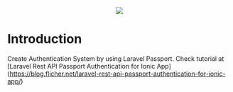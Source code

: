 <p align="center"><img src="https://blog.flicher.net/wp-content/uploads/2019/02/laravel-ionic-auth.png"></p>

# Introduction

Create Authentication System by using Laravel Passport. Check tutorial at [Laravel Rest API Passport Authentication for Ionic App] (https://blog.flicher.net/laravel-rest-api-passport-authentication-for-ionic-app/)